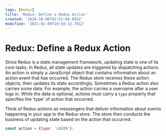 ```yaml
---
tags: [Redux]
title: 'Redux: Define a Redux Action'
created: '2020-10-06T02:52:08.093Z'
modified: '2021-02-09T19:58:32.701Z'
---
```


Redux: Define a Redux Action
============================

Since Redux is a state management framework, updating state is one of its core tasks. In Redux, all state updates are triggered by dispatching actions. An action is simply a JavaScript object that contains information about an action event that has occurred. The Redux store receives these action objects, then updates its state accordingly. Sometimes a Redux action also carries some data. For example, the action carries a username after a user logs in. While the data is optional, actions must carry a `type` property that specifies the 'type' of action that occurred.

Think of Redux actions as messengers that deliver information about events happening in your app to the Redux store. The store then conducts the business of updating state based on the action that occurred.

``` javascript
const action = {type: 'LOGIN'};
```
